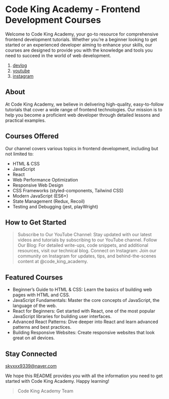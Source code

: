 
# Code King Academy - Frontend Development Courses

Welcome to Code King Academy, your go-to resource for comprehensive frontend development tutorials. Whether you’re a beginner looking to get started or an experienced developer aiming to enhance your skills, our courses are designed to provide you with the knowledge and tools you need to succeed in the world of web development.

1. [devlog](https://jkng-96.gitbook.io/devlog)
2. [youtube](https://www.youtube.com/channel/UCJoqs9hXVD2gdZusrhSRN9A)
3. [instagram](https://www.instagram.com/code_king_academy/)




## About

At Code King Academy, we believe in delivering high-quality, easy-to-follow tutorials that cover a wide range of frontend technologies. Our mission is to help you become a proficient web developer through detailed lessons and practical examples.

## Courses Offered

Our channel covers various topics in frontend development, including but not limited to:

- HTML & CSS
- JavaScript
- React
- Web Performance Optimization
- Responsive Web Design
- CSS Frameworks (styled-components, Tailwind CSS)
- Modern JavaScript (ES6+)
- State Management (Redux, Recoil)
- Testing and Debugging (jest, playWright)

## How to Get Started

> Subscribe to Our YouTube Channel: Stay updated with our latest videos and tutorials by subscribing to our YouTube channel.
> Follow Our Blog: For detailed write-ups, code snippets, and additional resources, visit our technical blog.
> Connect on Instagram: Join our community on Instagram for updates, tips, and behind-the-scenes content at @code_king_academy.

## Featured Courses

- Beginner’s Guide to HTML & CSS: Learn the basics of building web pages with HTML and CSS.
- JavaScript Fundamentals: Master the core concepts of JavaScript, the language of the web.
- React for Beginners: Get started with React, one of the most popular JavaScript libraries for building user interfaces.
- Advanced React Patterns: Dive deeper into React and learn advanced patterns and best practices.
- Building Responsive Websites: Create responsive websites that look great on all devices.

## Stay Connected
skyxxx9339@naver.com


We hope this README provides you with all the information you need to get started with Code King Academy. Happy learning!

> Code King Academy Team

